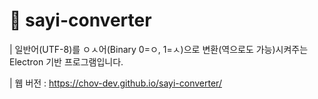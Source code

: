 #  🔄 sayi-converter

| 일반어(UTF-8)를 ㅇㅅ어(Binary 0=ㅇ, 1=ㅅ)으로 변환(역으로도 가능)시켜주는 Electron 기반 프로그램입니다.

| 웹 버전 : https://chov-dev.github.io/sayi-converter/
